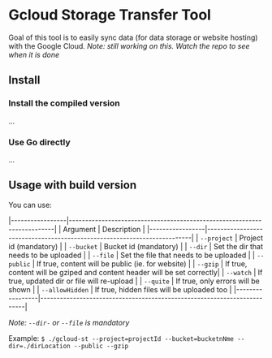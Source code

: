 # Gcloud Storage Transfer Tool

Goal of this tool is to easily sync data (for data storage or website hosting) with the Google Cloud.
_Note: still working on this. Watch the repo to see when it is done_

## Install

### Install the compiled version
...

### Use Go directly
...

## Usage with build version

You can use:

|-----------------|-------------------------------------------------------------------------|
| Argument        | Description                                                             |
|-----------------|-------------------------------------------------------------------------|
| `--project`     | Project id (mandatory)                                                  |
| `--bucket`      | Bucket id (mandatory)                                                   |
| `--dir`         | Set the dir that needs to be uploaded                                   |
| `--file`        | Set the file that needs to be uploaded                                  |
| `--public`      | If true, content will be public (ie. for website)                       |
| `--gzip`        | If true, content will be gziped and content header will be set correctly|
| `--watch`       | If true, updated dir or file will re-upload                             |
| `--quite`       | If true, only errors will be shown                                      |
| `--allowHidden` | If true, hidden files will be uploaded too                              |
|-----------------|-------------------------------------------------------------------------|

_Note: `--dir-` or `--file` is mandatory_

Example: `$ ./gcloud-st --project=projectId --bucket=bucketnNme --dir=./dirLocation --public --gzip`